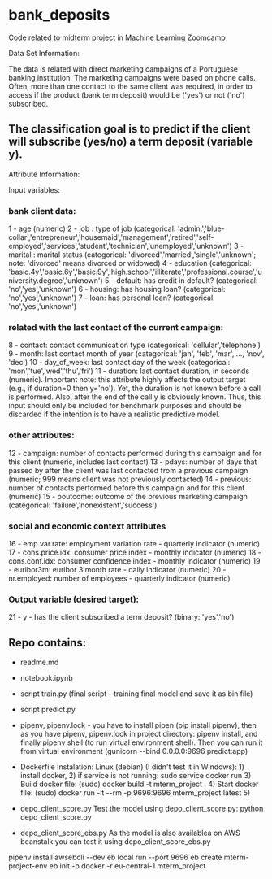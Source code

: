 # bank_deposits
Code related to midterm project in Machine Learning Zoomcamp


Data Set Information:

The data is related with direct marketing campaigns of a Portuguese banking institution. The marketing campaigns were based on phone calls. Often, more than one contact to the same client was required, in order to access if the product (bank term deposit) would be ('yes') or not ('no') subscribed.

## The classification goal is to predict if the client will subscribe (yes/no) a term deposit (variable y).


Attribute Information:

Input variables:
### bank client data:
1 - age (numeric)
2 - job : type of job (categorical: 'admin.','blue-collar','entrepreneur','housemaid','management','retired','self-employed','services','student','technician','unemployed','unknown')
3 - marital : marital status (categorical: 'divorced','married','single','unknown'; note: 'divorced' means divorced or widowed)
4 - education (categorical: 'basic.4y','basic.6y','basic.9y','high.school','illiterate','professional.course','university.degree','unknown')
5 - default: has credit in default? (categorical: 'no','yes','unknown')
6 - housing: has housing loan? (categorical: 'no','yes','unknown')
7 - loan: has personal loan? (categorical: 'no','yes','unknown')
### related with the last contact of the current campaign:
8 - contact: contact communication type (categorical: 'cellular','telephone')
9 - month: last contact month of year (categorical: 'jan', 'feb', 'mar', ..., 'nov', 'dec')
10 - day_of_week: last contact day of the week (categorical: 'mon','tue','wed','thu','fri')
11 - duration: last contact duration, in seconds (numeric). Important note: this attribute highly affects the output target (e.g., if duration=0 then y='no'). Yet, the duration is not known before a call is performed. Also, after the end of the call y is obviously known. Thus, this input should only be included for benchmark purposes and should be discarded if the intention is to have a realistic predictive model.
### other attributes:
12 - campaign: number of contacts performed during this campaign and for this client (numeric, includes last contact)
13 - pdays: number of days that passed by after the client was last contacted from a previous campaign (numeric; 999 means client was not previously contacted)
14 - previous: number of contacts performed before this campaign and for this client (numeric)
15 - poutcome: outcome of the previous marketing campaign (categorical: 'failure','nonexistent','success')
### social and economic context attributes
16 - emp.var.rate: employment variation rate - quarterly indicator (numeric)
17 - cons.price.idx: consumer price index - monthly indicator (numeric)
18 - cons.conf.idx: consumer confidence index - monthly indicator (numeric)
19 - euribor3m: euribor 3 month rate - daily indicator (numeric)
20 - nr.employed: number of employees - quarterly indicator (numeric)

### Output variable (desired target):
21 - y - has the client subscribed a term deposit? (binary: 'yes','no')



## Repo contains:

* readme.md
* notebook.ipynb
* script train.py (final script - training final model and save it as bin file)
* script predict.py
* pipenv, pipenv.lock
       - you have to install pipen (pip install pipenv), then as you have pipenv, pipenv.lock in project directory: pipenv install, and finally pipenv shell (to run virtual            environment shell). Then you can run it from virtual environment (gunicorn --bind 0.0.0.0:9696 predict:app)

* Dockerfile
  Instalation:
  Linux (debian) (I didn't test it in Windows):
        1) install docker, 
        2) if service is not running: sudo service docker run
        3) Build docker file: (sudo) docker build -t mterm_project .
        4) Start docker file: (sudo) docker run -it --rm -p 9696:9696 mterm_project:latest
        5)

* depo_client_score.py
    Test the model using depo_client_score.py: python depo_client_score.py
* depo_client_score_ebs.py
    As the model is also availablea on AWS beanstalk you can test it using depo_client_score_ebs.py





pipenv install awsebcli --dev
eb local run --port 9696
eb create mterm-project-env
eb init -p docker -r eu-central-1 mterm_project









